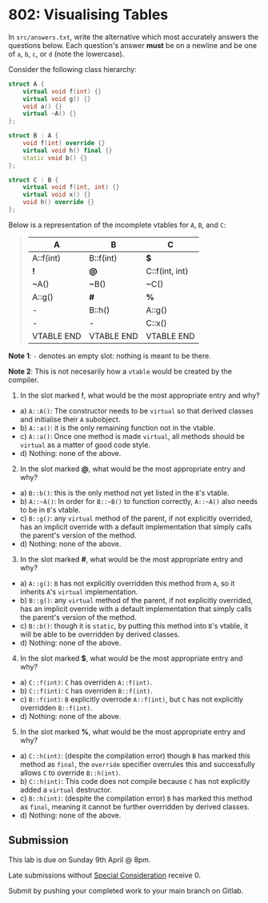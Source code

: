 # 802: Visualising Tables

In `src/answers.txt`, write the alternative which most accurately answers the questions below. Each question's answer **must** be on a newline and be one of `a`, `b`, `c`, or `d` (note the lowercase).

Consider the following class hierarchy:
```cpp
struct A {
    virtual void f(int) {}
    virtual void g() {}
    void a() {}
    virtual ~A() {}
};

struct B : A {
    void f(int) override {}
    virtual void h() final {}
    static void b() {}
};

struct C : B {
    virtual void f(int, int) {}
    virtual void x() {}
    void h() override {}
};
```
Below is a representation of the incomplete vtables for `A`, `B`, and `C`:
> |A|B|C|
> |-|-|-|
> |A::f(int)|B::f(int)|**$**|
> |**!**|**@**|C::f(int, int)|
> |~A()|~B()|~C()|
> |A::g()|**#**|**%**|
> |-|B::h()|A::g()|
> |-|-|C::x()|
> |VTABLE END|VTABLE END|VTABLE END|
**Note 1**: `-` denotes an empty slot: nothing is meant to be there.

**Note 2**: This is not necesarily how a `vtable` would be created by the compiler.

1. In the slot marked **!**, what would be the most appropriate entry and why?
- a) `A::A()`: The constructor needs to be `virtual` so that derived classes and initialise their `A` subobject.
- b) `A::a()`: it is the only remaining function not in the vtable.
- c) `A::a()`: Once one method is made `virtual`, all methods should be `virtual` as a matter of good code style.
- d) Nothing: none of the above.

2. In the slot marked **@**, what would be the most appropriate entry and why?
- a) `B::b()`: this is the only method not yet listed in the `B`'s vtable.
- b) `A::~A()`: In order for `B::~B()` to function correctly, `A::~A()` also needs to be in `B`'s vtable.
- c) `B::g()`: any `virtual` method of the parent, if not explicitly overrided, has an implicit override with a default implementation that simply calls the parent's version of the method.
- d) Nothing: none of the above. 

3. In the slot marked **#**, what would be the most appropriate entry and why?
- a) `A::g()`: `B` has not explicitly overridden this method from `A`, so it inherits `A`'s `virtual` implementation.
- b) `B::g()`: any `virtual` method of the parent, if not explicitly overrided, has an implicit override with a default implementation that simply calls the parent's version of the method.
- c) `B::b()`: though it is `static`, by putting this method into `B`'s vtable, it will be able to be overridden by derived classes.
- d) Nothing: none of the above. 


4. In the slot marked **$**, what would be the most appropriate entry and why?
- a) `C::f(int)`: `C` has overriden `A::f(int)`.
- b) `C::f(int)`: `C` has overriden `B::f(int)`.
- c) `B::f(int)`: `B` explicitly overrode `A::f(int)`, but `C` has not explicitly overridden `B::f(int)`.
- d) Nothing: none of the above. 


5. In the slot marked **%**, what would be the most appropriate entry and why?
- a) `C::h(int)`: (despite the compilation error) though `B` has marked this method as `final`, the `override` specifier overrules this and successfully allows `C` to override `B::h(int)`.
- b) `C::h(int)`: This code does not compile because `C` has not explicitly added a `virtual` destructor.
- c) `B::h(int)`: (despite the compilation error) `B` has marked this method as `final`, meaning it cannot be further overridden by derived classes.
- d) Nothing: none of the above. 


## Submission

This lab is due on Sunday 9th April @ 8pm.

Late submissions without [Special Consideration](https://www.student.unsw.edu.au/special-consideration) receive 0.

Submit by pushing your completed work to your main branch on Gitlab.
